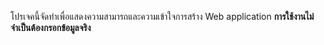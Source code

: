 โปรเจคนี้จัดทำเพื่อแสดงความสามารถและความเข้าใจการสร้าง Web application **การใช้งานไม่จำเป็นต้องกรอกข้อมูลจริง**
